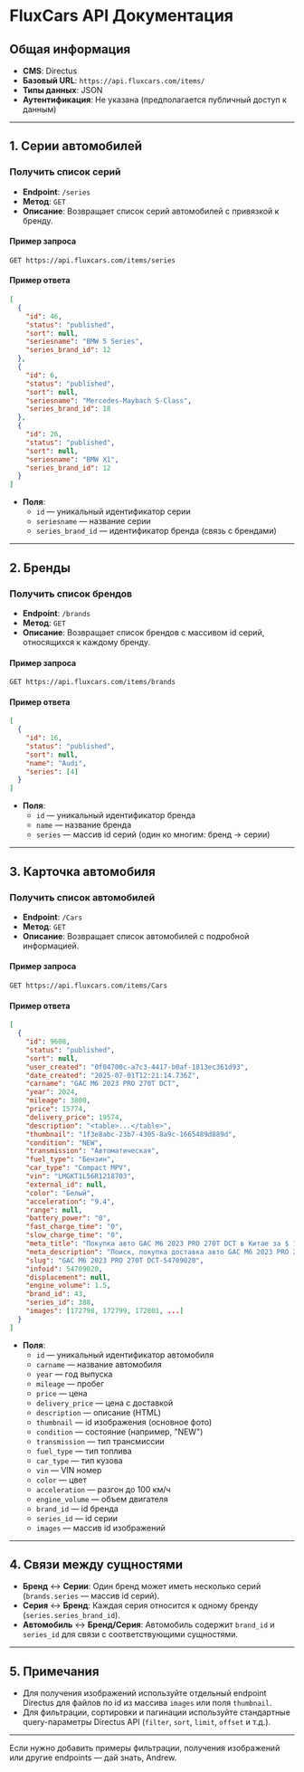 # FluxCars API Документация

## Общая информация

- **CMS**: Directus
- **Базовый URL**: `https://api.fluxcars.com/items/`
- **Типы данных**: JSON
- **Аутентификация**: Не указана (предполагается публичный доступ к данным)

---

## 1. Серии автомобилей

### Получить список серий

- **Endpoint**: `/series`
- **Метод**: `GET`
- **Описание**: Возвращает список серий автомобилей с привязкой к бренду.

#### Пример запроса

```
GET https://api.fluxcars.com/items/series
```

#### Пример ответа

```json
[
  {
    "id": 46,
    "status": "published",
    "sort": null,
    "seriesname": "BMW 5 Series",
    "series_brand_id": 12
  },
  {
    "id": 6,
    "status": "published",
    "sort": null,
    "seriesname": "Mercedes-Maybach S-Class",
    "series_brand_id": 18
  },
  {
    "id": 26,
    "status": "published",
    "sort": null,
    "seriesname": "BMW X1",
    "series_brand_id": 12
  }
]
```

- **Поля**:
  - `id` — уникальный идентификатор серии
  - `seriesname` — название серии
  - `series_brand_id` — идентификатор бренда (связь с брендами)

---

## 2. Бренды

### Получить список брендов

- **Endpoint**: `/brands`
- **Метод**: `GET`
- **Описание**: Возвращает список брендов с массивом id серий, относящихся к каждому бренду.

#### Пример запроса

```
GET https://api.fluxcars.com/items/brands
```

#### Пример ответа

```json
[
  {
    "id": 16,
    "status": "published",
    "sort": null,
    "name": "Audi",
    "series": [4]
  }
]
```

- **Поля**:
  - `id` — уникальный идентификатор бренда
  - `name` — название бренда
  - `series` — массив id серий (один ко многим: бренд → серии)

---

## 3. Карточка автомобиля

### Получить список автомобилей

- **Endpoint**: `/Cars`
- **Метод**: `GET`
- **Описание**: Возвращает список автомобилей с подробной информацией.

#### Пример запроса

```
GET https://api.fluxcars.com/items/Cars
```

#### Пример ответа

```json
[
  {
    "id": 9608,
    "status": "published",
    "sort": null,
    "user_created": "0f04700c-a7c3-4417-b0af-1813ec361d93",
    "date_created": "2025-07-01T12:21:14.736Z",
    "carname": "GAC M6 2023 PRO 270T DCT",
    "year": 2024,
    "mileage": 3800,
    "price": 15774,
    "delivery_price": 19574,
    "description": "<table>...</table>",
    "thumbnail": "1f3e8abc-23b7-4305-8a9c-1665489d889d",
    "condition": "NEW",
    "transmission": "Автоматическая",
    "fuel_type": "Бензин",
    "car_type": "Compact MPV",
    "vin": "LMGKT1L56R1218703",
    "external_id": null,
    "color": "Белый",
    "acceleration": "9.4",
    "range": null,
    "battery_power": "0",
    "fast_charge_time": "0",
    "slow_charge_time": "0",
    "meta_title": "Покупка авто GAC M6 2023 PRO 270T DCT в Китае за $ 15774",
    "meta_description": "Поиск, покупка доставка авто GAC M6 2023 PRO 270T DCT из Китая. Цвет Белый За $ 15774",
    "slug": "GAC M6 2023 PRO 270T DCT-54709020",
    "infoid": 54709020,
    "displacement": null,
    "engine_volume": 1.5,
    "brand_id": 43,
    "series_id": 388,
    "images": [172798, 172799, 172801, ...]
  }
]
```

- **Поля**:
  - `id` — уникальный идентификатор автомобиля
  - `carname` — название автомобиля
  - `year` — год выпуска
  - `mileage` — пробег
  - `price` — цена
  - `delivery_price` — цена с доставкой
  - `description` — описание (HTML)
  - `thumbnail` — id изображения (основное фото)
  - `condition` — состояние (например, "NEW")
  - `transmission` — тип трансмиссии
  - `fuel_type` — тип топлива
  - `car_type` — тип кузова
  - `vin` — VIN номер
  - `color` — цвет
  - `acceleration` — разгон до 100 км/ч
  - `engine_volume` — объем двигателя
  - `brand_id` — id бренда
  - `series_id` — id серии
  - `images` — массив id изображений

---

## 4. Связи между сущностями

- **Бренд** ↔ **Серии**: Один бренд может иметь несколько серий (`brands.series` — массив id серий).
- **Серия** ↔ **Бренд**: Каждая серия относится к одному бренду (`series.series_brand_id`).
- **Автомобиль** ↔ **Бренд/Серия**: Автомобиль содержит `brand_id` и `series_id` для связи с соответствующими сущностями.

---

## 5. Примечания

- Для получения изображений используйте отдельный endpoint Directus для файлов по id из массива `images` или поля `thumbnail`.
- Для фильтрации, сортировки и пагинации используйте стандартные query-параметры Directus API (`filter`, `sort`, `limit`, `offset` и т.д.).

---

Если нужно добавить примеры фильтрации, получения изображений или другие endpoints — дай знать, Andrew. 